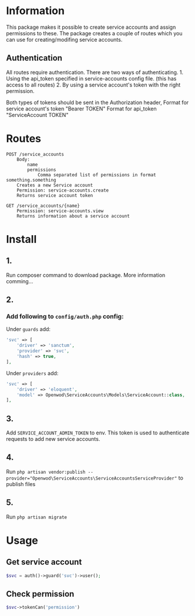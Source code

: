 # Information
This package makes it possible to create service accounts and assign permissions to these.
The package creates a couple of routes which you can use for creating/modifing service accounts.

## Authentication
All routes require authentication. There are two ways of authenticating.
    1. Using the api_token specified in service-accounts config file. (this has access to all routes)
    2. By using a service account's token with the right permission.

Both types of tokens should be sent in the Authorization header, 
    Format for service account's token "Bearer TOKEN"
    Format for api_token "ServiceAccount TOKEN"

# Routes
```
POST /service_accounts
    Body:
        name
        permissions
            Comma separated list of permissions in format something.something
    Creates a new Service account
    Permission: service-accounts.create
    Returns service account token

GET /service_accounts/{name}
    Permission: service-accounts.view
    Returns information about a service account
```

# Install

## 1.
Run composer command to download package. More information comming...

## 2.
### Add following to `config/auth.php` config:
Under `guards` add:
```php
'svc' => [
	'driver' => 'sanctum',
	'provider' => 'svc',
    'hash' => true,
],
```

Under `providers` add:
```php
'svc' => [
	'driver' => 'eloquent',
	'model' => Openwod\ServiceAccounts\Models\ServiceAccount::class,
],
```

## 3. 
Add `SERVICE_ACCOUNT_ADMIN_TOKEN` to env. This token is used to authenticate requests to add new service accounts.

## 4.
Run `php artisan vendor:publish --provider="Openwod\ServiceAccounts\ServiceAccountsServiceProvider"` to publish files 

## 5.
Run `php artisan migrate`


# Usage

## Get service account
```php
$svc = auth()->guard('svc')->user();
```

## Check permission
```php
$svc->tokenCan('permission')
```
